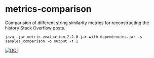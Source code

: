 # metrics-comparison
Comparision of different string similarity metrics for reconstructing the history Stack Overflow posts.

    java -jar metric-evaluation-2.2.0-jar-with-dependencies.jar -s samples_comparison -o output -t 1

[![DOI](https://zenodo.org/badge/103541441.svg)](https://zenodo.org/badge/latestdoi/103541441)
